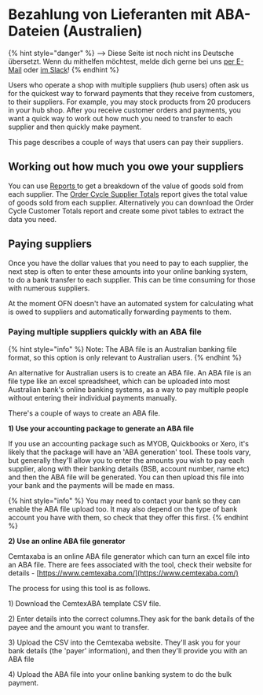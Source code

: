 # Bezahlung von Lieferanten mit ABA-Dateien (Australien)

{% hint style="danger" %}
<img src="https://firebasestorage.googleapis.com/v0/b/gitbook-28427.appspot.com/o/assets%2F-L9rgk4wEweX_zxXIzmW%2F-LpeYcYHvFT89zDzVlG4%2F-LpeZq2i0oaAbNYfYfu5%2FCapture%20du%202019-09-26%2000-38-19.png?alt=media&#x26;token=aef3eea2-4d60-4d24-99ec-6edbda36b45c" alt="" data-size="line">-->​<img src="https://firebasestorage.googleapis.com/v0/b/gitbook-28427.appspot.com/o/assets%2F-L9rgk4wEweX_zxXIzmW%2F-MdHZQzZkj-9uNA4c3qD%2F-MdIF6yxdsNWC5BK3awW%2FFlagge%20Deutschland.jpg?alt=media&#x26;token=9bbe895b-2aa1-40da-8221-01fb74558b92" alt="" data-size="line"> Diese Seite ist noch nicht ins Deutsche übersetzt. Wenn du mithelfen möchtest, melde dich gerne bei uns [per E-Mail](mailto:konrad@openfoodnetwork.de) oder [im Slack](https://join.slack.com/t/openfoodnetwork/shared\_invite/zt-9sjkjdlu-r02kUMP1zbrTgUhZhYPF\~A)!
{% endhint %}

Users who operate a shop with multiple suppliers (hub users) often ask us for the quickest way to forward payments that they receive from customers, to their suppliers. For example, you may stock products from 20 producers in your hub shop. After you receive customer orders and payments, you want a quick way to work out how much you need to transfer to each supplier and then quickly make payment.

This page describes a couple of ways that users can pay their suppliers.

## **Working out how much you owe your suppliers**

You can use [Reports ](../../basic-features/reports/)to get a breakdown of the value of goods sold from each supplier. The [Order Cycle Supplier Totals](../../basic-features/reports/#order-cycle-supplier-totals) report gives the total value of goods sold from each supplier. Alternatively you can download the Order Cycle Customer Totals report and create some pivot tables to extract the data you need.

## **Paying suppliers**

Once you have the dollar values that you need to pay to each supplier, the next step is often to enter these amounts into your online banking system, to do a bank transfer to each supplier. This can be time consuming for those with numerous suppliers.

At the moment OFN doesn't have an automated system for calculating what is owed to suppliers and automatically forwarding payments to them.&#x20;

### Paying multiple suppliers quickly with an ABA file

{% hint style="info" %}
Note: The ABA file is an Australian banking file format, so this option is only relevant to Australian users.&#x20;
{% endhint %}

An alternative for Australian users is to create an ABA file. An ABA file is an file type like an excel spreadsheet, which can be uploaded into most Australian bank's online banking systems, as a way to pay multiple people without entering their individual payments manually.

There's a couple of ways to create an ABA file.

**1) Use your accounting package to generate an ABA file**

If you use an accounting package such as MYOB, Quickbooks or Xero, it's likely that the package will have an 'ABA generation' tool. These tools vary, but generally they'll allow you to enter the amounts you wish to pay each supplier, along with their banking details (BSB, account number, name etc) and then the ABA file will be generated. You can then upload this file into your bank and the payments will be made en mass.&#x20;

{% hint style="info" %}
You may need to contact your bank so they can enable the ABA file upload too. It may also depend on the type of bank account you have with them, so check that they offer this first.
{% endhint %}

**2) Use an online ABA file generator**&#x20;

Cemtaxaba is an online ABA file generator which can turn an excel file into an ABA file. There are fees associated with the tool, check their website for details - [https://www.cemtexaba.com/](https://www.cemtexaba.com/)

The process for using this tool is as follows.

1\) Download the CemtexABA template CSV file.&#x20;

2\) Enter details into the correct columns.They ask for the bank details of the payee and the amount you want to transfer.&#x20;

3\) Upload the CSV into the Cemtexaba website. They'll ask you for your bank details (the 'payer' information), and then they'll provide you with an ABA file

4\) Upload the ABA file into your online banking system to do the bulk payment.
